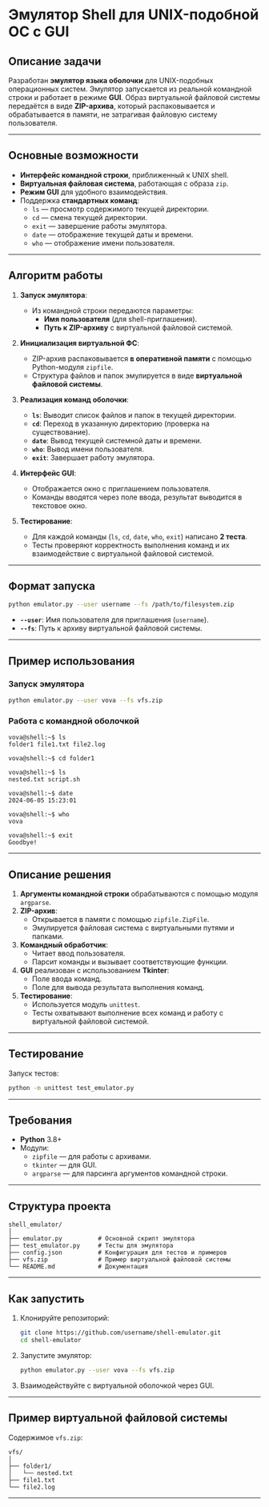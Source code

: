 # Эмулятор Shell для UNIX-подобной ОС с GUI

## **Описание задачи**

Разработан **эмулятор языка оболочки** для UNIX-подобных операционных систем. Эмулятор запускается из реальной командной строки и работает в режиме **GUI**. Образ виртуальной файловой системы передаётся в виде **ZIP-архива**, который распаковывается и обрабатывается в памяти, не затрагивая файловую систему пользователя.

---

## **Основные возможности**

- **Интерфейс командной строки**, приближенный к UNIX shell.
- **Виртуальная файловая система**, работающая с образа `zip`.
- **Режим GUI** для удобного взаимодействия.
- Поддержка **стандартных команд**:
  - `ls` — просмотр содержимого текущей директории.
  - `cd` — смена текущей директории.
  - `exit` — завершение работы эмулятора.
  - `date` — отображение текущей даты и времени.
  - `who` — отображение имени пользователя.

---

## **Алгоритм работы**

1. **Запуск эмулятора**:
   - Из командной строки передаются параметры:
     - **Имя пользователя** (для shell-приглашения).
     - **Путь к ZIP-архиву** с виртуальной файловой системой.

2. **Инициализация виртуальной ФС**:
   - ZIP-архив распаковывается **в оперативной памяти** с помощью Python-модуля `zipfile`.
   - Структура файлов и папок эмулируется в виде **виртуальной файловой системы**.

3. **Реализация команд оболочки**:
   - **`ls`**: Выводит список файлов и папок в текущей директории.
   - **`cd`**: Переход в указанную директорию (проверка на существование).
   - **`date`**: Вывод текущей системной даты и времени.
   - **`who`**: Вывод имени пользователя.
   - **`exit`**: Завершает работу эмулятора.

4. **Интерфейс GUI**:
   - Отображается окно с приглашением пользователя.
   - Команды вводятся через поле ввода, результат выводится в текстовое окно.

5. **Тестирование**:
   - Для каждой команды (`ls`, `cd`, `date`, `who`, `exit`) написано **2 теста**.
   - Тесты проверяют корректность выполнения команд и их взаимодействие с виртуальной файловой системой.

---

## **Формат запуска**

```bash
python emulator.py --user username --fs /path/to/filesystem.zip
```

- **`--user`**: Имя пользователя для приглашения (`username`).
- **`--fs`**: Путь к архиву виртуальной файловой системы.

---

## **Пример использования**

### **Запуск эмулятора**

```bash
python emulator.py --user vova --fs vfs.zip
```

### **Работа с командной оболочкой**

```plaintext
vova@shell:~$ ls
folder1 file1.txt file2.log

vova@shell:~$ cd folder1

vova@shell:~$ ls
nested.txt script.sh

vova@shell:~$ date
2024-06-05 15:23:01

vova@shell:~$ who
vova

vova@shell:~$ exit
Goodbye!
```

---

## **Описание решения**

1. **Аргументы командной строки** обрабатываются с помощью модуля `argparse`.
2. **ZIP-архив**:
   - Открывается в памяти с помощью `zipfile.ZipFile`.
   - Эмулируется файловая система с виртуальными путями и папками.
3. **Командный обработчик**:
   - Читает ввод пользователя.
   - Парсит команды и вызывает соответствующие функции.
4. **GUI** реализован с использованием **Tkinter**:
   - Поле ввода команд.
   - Поле для вывода результата выполнения команд.
5. **Тестирование**:
   - Используется модуль `unittest`.
   - Тесты охватывают выполнение всех команд и работу с виртуальной файловой системой.

---

## **Тестирование**

Запуск тестов:

```bash
python -m unittest test_emulator.py
```

---

## **Требования**

- **Python** 3.8+
- Модули:
  - `zipfile` — для работы с архивами.
  - `tkinter` — для GUI.
  - `argparse` — для парсинга аргументов командной строки.

---

## **Структура проекта**

```
shell_emulator/
│
├── emulator.py          # Основной скрипт эмулятора
├── test_emulator.py     # Тесты для эмулятора
├── config.json          # Конфигурация для тестов и примеров
├── vfs.zip              # Пример виртуальной файловой системы
└── README.md            # Документация
```

---

## **Как запустить**

1. Клонируйте репозиторий:

   ```bash
   git clone https://github.com/username/shell-emulator.git
   cd shell-emulator
   ```

2. Запустите эмулятор:

   ```bash
   python emulator.py --user vova --fs vfs.zip
   ```

3. Взаимодействуйте с виртуальной оболочкой через GUI.

---

## **Пример виртуальной файловой системы**

Содержимое `vfs.zip`:

```
vfs/
│
├── folder1/
│   └── nested.txt
├── file1.txt
└── file2.log
```

---

